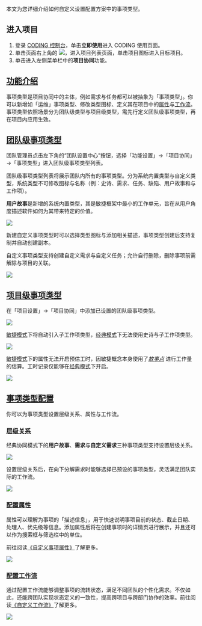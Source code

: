 本文为您详细介绍如何自定义设置配置方案中的事项类型。

## 进入项目
1. 登录 [CODING 控制台](https://console.cloud.tencent.com/coding)，单击**立即使用**进入 CODING 使用页面。
2. 单击页面右上角的 <img src ="https://main.qcloudimg.com/raw/d94a8e60dd3a41d0af07d72ae0e9d70e.png" style ="margin:0">，进入项目列表页面，单击项目图标进入目标项目。
3. 单击进入左侧菜单栏中的**项目协同**功能。

## [功能介绍](#intro)

事项类型是项目协同中的主体，例如需求与任务都可以被抽象为「事项类型」。你可以新增如「运维」事项类型、修改类型图标、定义其在项目中的[属性](/docs/collaboration/customize/attributes.html)与[工作流](/docs/collaboration/customize/workflow.html)。事项类型依照场景分为团队级类型与项目级类型，需先行定义团队级事项类型，再在项目内应用生效。

## [团队级事项类型](#global)

团队管理员点击左下角的“团队设置中心”按钮，选择「功能设置」→「项目协同」→「事项类型」进入团队级事项类型列表。

团队级事项类型列表将展示团队内所有的事项类型。分为系统内置类型与自定义类型，系统类型不可修改图标与名称（例：史诗、需求、任务、缺陷、用户故事和与工作项）。

**用户故事**是新增的系统内置类型，其是敏捷框架中最小的工作单元，旨在从用户角度描述软件如何为其带来特定的价值。

![](https://help-assets.codehub.cn/enterprise/20220401111501.png)

新建自定义事项类型时可以选择类型图标与添加相关描述，事项类型创建后支持复制并自动创建副本。

自定义事项类型支持创建自定义需求与自定义任务；允许自行删除，删除事项前需解除与项目的关联。

![](https://help-assets.codehub.cn/enterprise/20210603151936.png)

## [项目级事项类型](#project)

在「项目设置」→「项目协同」中添加已设置的团队级事项类型。

![](https://help-assets.codehub.cn/enterprise/20220401112015.png)

[敏捷模式](/docs/collaboration/pattern/scrum/intro.html)下将自动引入子工作项类型，[经典模式](/docs/collaboration/pattern/classic/intro.html)下无法使用史诗与子工作项类型。

![](https://help-assets.codehub.cn/enterprise/20220401112633.png)

[敏捷模式](/docs/collaboration/pattern/scrum/intro.html)下的属性无法开启预估工时，因敏捷概念本身使用了[*故事点*](/docs/collaboration/pattern/scrum/story-points.html) 进行工作量的估算。工时记录仅能够在[经典模式](/docs/collaboration/pattern/classic/intro.html)下开启。

![](https://help-assets.codehub.cn/enterprise/20220401112902.png)

## [事项类型配置](#config)

你可以为事项类型设置层级关系、属性与工作流。

### [层级关系](#level)

经典协同模式下的**用户故事**、**需求**与**自定义需求**三种事项类型支持设置层级关系。

![](https://help-assets.codehub.cn/enterprise/20220402111232.png)

设置层级关系后，在向下分解需求时能够选择已预设的事项类型，灵活满足团队实际的工作流。

![](https://help-assets.codehub.cn/enterprise/20220401113832.png)

### [配置属性](#attributes)

属性可以理解为事项的「描述信息」，用于快速说明事项目前的状态、截止日期、处理人、优先级等信息。添加属性后将在创建事项时的详情页进行展示，并且还可以作为搜索框与筛选栏中的单位。

前往阅读[《自定义事项属性》](/docs/collaboration/customize/attributes.html)了解更多。

![](https://help-assets.codehub.cn/enterprise/20220401145652.png)

### [配置工作流](#workflow)

通过配置工作流能够调整事项的流转状态，满足不同团队的个性化需求。不仅如此，还能跨团队实现状态定义的一致性，提高跨项目与跨部门协作的效率。前往阅读[《自定义工作流》](/docs/collaboration/customize/workflow.html)了解更多。

![](https://help-assets.codehub.cn/enterprise/20220909163746.png)
